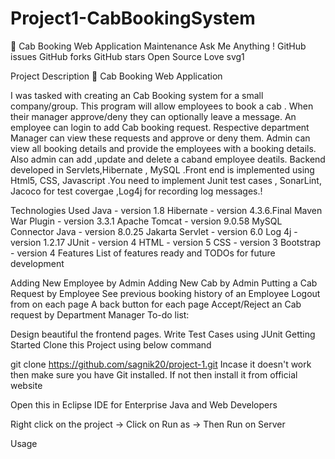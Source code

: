 # Project1-CabBookingSystem
🚀 Cab Booking Web Application
Maintenance Ask Me Anything ! GitHub issues GitHub forks GitHub stars Open Source Love svg1

Project Description
🚀 Cab Booking Web Application

I was tasked with creating an Cab Booking system for a small company/group. This program will allow employees to book a cab . When their manager approve/deny they can optionally leave a message. An employee can login to add Cab booking request. Respective department Manager can view these requests and approve or deny them. Admin can view all booking details and provide the employees with a booking details. Also admin can add ,update and delete a caband employee deatils. Backend developed in Servlets,Hibernate , MySQL .Front end is implemented using Html5, CSS, Javascript .You need to implement Junit test cases , SonarLint, Jacoco for test covergae ,Log4j for recording log messages.!

Technologies Used
Java - version 1.8
Hibernate - version 4.3.6.Final
Maven War Plugin - version 3.3.1
Apache Tomcat - version 9.0.58
MySQL Connector Java - version 8.0.25
Jakarta Servlet - version 6.0
Log 4j - version 1.2.17
JUnit - version 4
HTML - version 5
CSS - version 3
Bootstrap - version 4
Features
List of features ready and TODOs for future development

Adding New Employee by Admin
Adding New Cab by Admin
Putting a Cab Request by Employee
See previous booking history of an Employee
Logout from on each page
A back button for each page
Accept/Reject an Cab request by Department Manager
To-do list:

Design beautiful the frontend pages.
Write Test Cases using JUnit
Getting Started
Clone this Project using below command

git clone https://github.com/sagnik20/project-1.git
Incase it doesn't work then make sure you have Git installed. If not then install it from official website

Open this in Eclipse IDE for Enterprise Java and Web Developers

Right click on the project -> Click on Run as -> Then Run on Server

Usage
